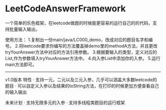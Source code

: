 # LeetCodeAnswerFramework
一个简单的乐色框架，在leetcode做题的时候能更容易的运行自己的的代码，支持批量输入输出。

使用方法：
1.复制出一份main/java/LC000_demo，改成对应的题目名字和编号。
2.将leetcode要求你编写的方法覆盖掉demo里的methodA方法，并且更改tryYourAnswer方法中对应的方法引用参数。
3.根据要输入的类型，定义对应的List<E>,作为参数填入tryYourAnswer方法中。
4.向入参List中添加你的入参。
5.运行main方法即可。

----------------------------------------
v1.0版本
特性
· 支持一元，二元以及三元入参，几乎可以涵盖大多数leetcode的题目
· 可以自定义入参以及结果的toString方法，在打印的时候更加方便查看自己的输入输出

未来计划
· 支持无限多元的入参
· 支持多线程类题目的运行框架
